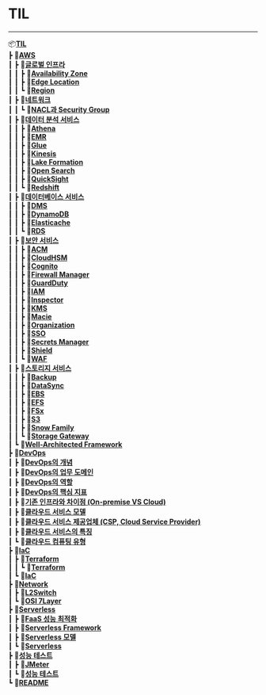 # __TIL__
-----

📦[**TIL**](.)<br>
 ┣ 📂[**AWS**](./AWS)<br>
 ┃ ┣ 📂[**글로벌 인프라**](./AWS/글로벌%20인프라)<br>
 ┃ ┃ ┣ 📄[**Availability Zone**](./AWS/글로벌%20인프라/Availability%20Zone.md)<br>
 ┃ ┃ ┣ 📄[**Edge Location**](./AWS/글로벌%20인프라/Edge%20Location.md)<br>
 ┃ ┃ ┗ 📄[**Region**](./AWS/글로벌%20인프라/Region.md)<br>
 ┃ ┣ 📂[**네트워크**](./AWS/네트워크)<br>
 ┃ ┃ ┗ 📄[**NACL과 Security Group**](./AWS/네트워크/NACL과%20Security%20Group.md)<br>
 ┃ ┣ 📂[**데이터 분석 서비스**](./AWS/데이터%20분석%20서비스)<br>
 ┃ ┃ ┣ 📄[**Athena**](./AWS/데이터%20분석%20서비스/Athena.md)<br>
 ┃ ┃ ┣ 📄[**EMR**](./AWS/데이터%20분석%20서비스/EMR.md)<br>
 ┃ ┃ ┣ 📄[**Glue**](./AWS/데이터%20분석%20서비스/Glue.md)<br>
 ┃ ┃ ┣ 📄[**Kinesis**](./AWS/데이터%20분석%20서비스/Kinesis.md)<br>
 ┃ ┃ ┣ 📄[**Lake Formation**](./AWS/데이터%20분석%20서비스/Lake%20Formation.md)<br>
 ┃ ┃ ┣ 📄[**Open Search**](./AWS/데이터%20분석%20서비스/Open%20Search.md)<br>
 ┃ ┃ ┣ 📄[**QuickSight**](./AWS/데이터%20분석%20서비스/QuickSight.md)<br>
 ┃ ┃ ┗ 📄[**Redshift**](./AWS/데이터%20분석%20서비스/Redshift.md)<br>
 ┃ ┣ 📂[**데이터베이스 서비스**](./AWS/데이터베이스%20서비스)<br>
 ┃ ┃ ┣ 📄[**DMS**](./AWS/데이터베이스%20서비스/DMS.md)<br>
 ┃ ┃ ┣ 📄[**DynamoDB**](./AWS/데이터베이스%20서비스/DynamoDB.md)<br>
 ┃ ┃ ┣ 📄[**Elasticache**](./AWS/데이터베이스%20서비스/Elasticache.md)<br>
 ┃ ┃ ┗ 📄[**RDS**](./AWS/데이터베이스%20서비스/RDS.md)<br>
 ┃ ┣ 📂[**보안 서비스**](./AWS/보안%20서비스)<br>
 ┃ ┃ ┣ 📄[**ACM**](./AWS/보안%20서비스/ACM.md)<br>
 ┃ ┃ ┣ 📄[**CloudHSM**](./AWS/보안%20서비스/CloudHSM.md)<br>
 ┃ ┃ ┣ 📄[**Cognito**](./AWS/보안%20서비스/Cognito.md)<br>
 ┃ ┃ ┣ 📄[**Firewall Manager**](./AWS/보안%20서비스/Firewall%20Manager.md)<br>
 ┃ ┃ ┣ 📄[**GuardDuty**](./AWS/보안%20서비스/GuardDuty.md)<br>
 ┃ ┃ ┣ 📄[**IAM**](./AWS/보안%20서비스/IAM.md)<br>
 ┃ ┃ ┣ 📄[**Inspector**](./AWS/보안%20서비스/Inspector.md)<br>
 ┃ ┃ ┣ 📄[**KMS**](./AWS/보안%20서비스/KMS.md)<br>
 ┃ ┃ ┣ 📄[**Macie**](./AWS/보안%20서비스/Macie.md)<br>
 ┃ ┃ ┣ 📄[**Organization**](./AWS/보안%20서비스/Organization.md)<br>
 ┃ ┃ ┣ 📄[**SSO**](./AWS/보안%20서비스/SSO.md)<br>
 ┃ ┃ ┣ 📄[**Secrets Manager**](./AWS/보안%20서비스/Secrets%20Manager.md)<br>
 ┃ ┃ ┣ 📄[**Shield**](./AWS/보안%20서비스/Shield.md)<br>
 ┃ ┃ ┗ 📄[**WAF**](./AWS/보안%20서비스/WAF.md)<br>
 ┃ ┣ 📂[**스토리지 서비스**](./AWS/스토리지%20서비스)<br>
 ┃ ┃ ┣ 📄[**Backup**](./AWS/스토리지%20서비스/Backup.md)<br>
 ┃ ┃ ┣ 📄[**DataSync**](./AWS/스토리지%20서비스/DataSync.md)<br>
 ┃ ┃ ┣ 📄[**EBS**](./AWS/스토리지%20서비스/EBS.md)<br>
 ┃ ┃ ┣ 📄[**EFS**](./AWS/스토리지%20서비스/EFS.md)<br>
 ┃ ┃ ┣ 📄[**FSx**](./AWS/스토리지%20서비스/FSx.md)<br>
 ┃ ┃ ┣ 📄[**S3**](./AWS/스토리지%20서비스/S3.md)<br>
 ┃ ┃ ┣ 📄[**Snow Family**](./AWS/스토리지%20서비스/Snow%20Family.md)<br>
 ┃ ┃ ┗ 📄[**Storage Gateway**](./AWS/스토리지%20서비스/Storage%20Gateway.md)<br>
 ┃ ┗ 📄[**Well-Architected Framework**](./AWS/Well-Architected%20Framework.md)<br>
 ┣ 📂[**DevOps**](./DevOps)<br>
 ┃ ┣ 📄[**DevOps의 개념**](./DevOps/DevOps의%20개념.md)<br>
 ┃ ┣ 📄[**DevOps의 업무 도메인**](./DevOps/DevOps의%20업무%20도메인.md)<br>
 ┃ ┣ 📄[**DevOps의 역할**](./DevOps/DevOps의%20역할.md)<br>
 ┃ ┣ 📄[**DevOps의 핵심 지표**](./DevOps/DevOps의%20핵심%20지표.md)<br>
 ┃ ┣ 📄[**기존 인프라와 차이점 (On-premise VS Cloud)**](./DevOps/기존%20인프라와%20차이점%20(On-premise%20VS%20Cloud).md)<br>
 ┃ ┣ 📄[**클라우드 서비스 모델**](./DevOps/클라우드%20서비스%20모델.md)<br>
 ┃ ┣ 📄[**클라우드 서비스 제공업체 (CSP, Cloud Service Provider)**](./DevOps/클라우드%20서비스%20제공업체%20(CSP,%20Cloud%20Service%20Provider).md)<br>
 ┃ ┣ 📄[**클라우드 서비스의 특징**](./DevOps/클라우드%20서비스의%20특징.md)<br>
 ┃ ┗ 📄[**클라우드 컴퓨팅 유형**](./DevOps/클라우드%20컴퓨팅%20유형.md)<br>
 ┣ 📂[**IaC**](./IaC)<br>
 ┃ ┣ 📂[**Terraform**](./IaC/Terraform)<br>
 ┃ ┃ ┗ 📄[**Terraform**](./IaC/Terraform/Terraform.md)<br>
 ┃ ┗ 📄[**IaC**](./IaC/IaC.md)<br>
 ┣ 📂[**Network**](./Network)<br>
 ┃ ┣ 📄[**L2Switch**](./Network/L2Switch.md)<br>
 ┃ ┗ 📄[**OSI 7Layer**](./Network/OSI%207Layer.md)<br>
 ┣ 📂[**Serverless**](./Serverless)<br>
 ┃ ┣ 📄[**FaaS 성능 최적화**](./Serverless/FaaS%20성능%20최적화.md)<br>
 ┃ ┣ 📄[**Serverless Framework**](./Serverless/Serverless%20Framework.md)<br>
 ┃ ┣ 📄[**Serverless 모델**](./Serverless/Serverless%20모델.md)<br>
 ┃ ┗ 📄[**Serverless**](./Serverless/Serverless.md)<br>
 ┣ 📂[**성능 테스트**](./성능%20테스트)<br>
 ┃ ┣ 📄[**JMeter**](./성능%20테스트/JMeter.md)<br>
 ┃ ┗ 📄[**성능 테스트**](./성능%20테스트/성능%20테스트.md)<br>
 ┗ 📄[**README**](./README.md)<br>
